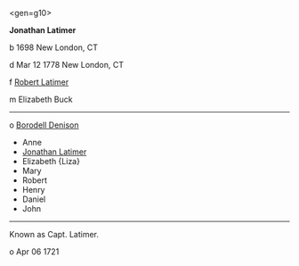 <gen=g10>

<b>Jonathan Latimer</b>

b 1698 New London, CT

d Mar 12 1778 New London, CT

f [Robert Latimer](../g11/robert_latimer_1664.md)

m Elizabeth Buck

<hr>

o [Borodell Denison](../g10/borodell_denison.md)

- Anne
- [Jonathan Latimer](../g9/jonathan_latimer_1724.md)
- Elizabeth {Liza}
- Mary
- Robert
- Henry
- Daniel
- John

<hr>

Known as Capt. Latimer.

o Apr 06 1721

